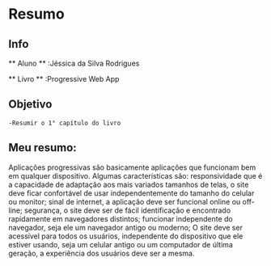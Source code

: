 # Resumo

## Info

** Aluno ** :Jéssica da Silva Rodrigues

** Livro ** :Progressive Web App

## Objetivo
    -Resumir o 1° capítulo do livro
    
## Meu resumo:
Aplicações progressivas são basicamente aplicações que funcionam bem em qualquer dispositivo. 
Algumas características são: responsividade que é a capacidade de adaptação aos mais variados tamanhos de telas, 
o site deve ficar confortável de usar independentemente do tamanho do celular ou monitor; sinal de internet, 
a aplicação deve ser funcional online ou off-line; segurança, o site deve ser de fácil identificação e encontrado rapidamente 
em navegadores distintos; funcionar independente do navegador, seja ele um navegador antigo ou moderno; O site deve ser 
acessível para todos os usuários, independente do dispositivo que ele estiver usando, seja um celular antigo ou um computador 
de última geração, a experiência dos usuários deve ser a mesma.
